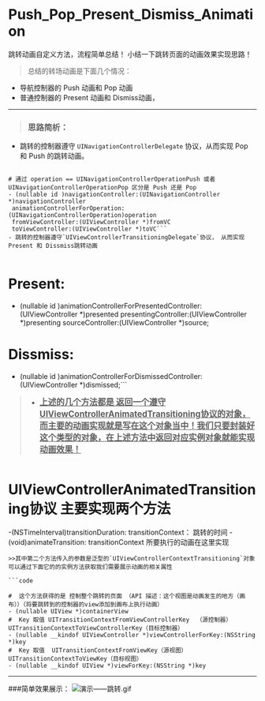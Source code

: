 # Push_Pop_Present_Dismiss_Animation
跳转动画自定义方法，流程简单总结！
小结一下跳转页面的动画效果实现思路！
> 总结的转场动画是下面几个情况：
- 导航控制器的 Push 动画和 Pop 动画
- 普通控制器的 Present 动画和 Dismiss动画，

-----
>  ### 思路简析：
- 跳转的控制器遵守 `UINavigationControllerDelegate`  协议，从而实现 Pop 和 Push 的跳转动画。

<code>
# 通过 operation == UINavigationControllerOperationPush 或者 UINavigationControllerOperationPop 区分是 Push 还是 Pop
- (nullable id <UIViewControllerAnimatedTransitioning>)navigationController:(UINavigationController *)navigationController
 animationControllerForOperation:(UINavigationControllerOperation)operation
 fromViewController:(UIViewController *)fromVC
 toViewController:(UIViewController *)toVC```
- 跳转的控制器遵守`UIViewControllerTransitioningDelegate`协议， 从而实现 Present 和 Dissmiss跳转动画</code>

>```code
# Present:
 - (nullable id <UIViewControllerAnimatedTransitioning>)animationControllerForPresentedController:(UIViewController *)presented presentingController:(UIViewController *)presenting sourceController:(UIViewController *)source;
# Dissmiss:
 - (nullable id <UIViewControllerAnimatedTransitioning>)animationControllerForDismissedController:(UIViewController *)dismissed;```

> - <big><u><b>上述的几个方法都是  返回一个遵守UIViewControllerAnimatedTransitioning协议的对象，而主要的动画实现就是写在这个对象当中！我们只要封装好这个类型的对象，在上述方法中返回对应实例对象就能实现动画效果！</big></u></b>

>```object
# UIViewControllerAnimatedTransitioning协议 主要实现两个方法
-(NSTimeInterval)transitionDuration: transitionContext： 跳转的时间
-(void)animateTransition: transitionContext 所要执行的动画在这里实现 
```
>>其中第二个方法传入的参数是泛型的`UIViewControllerContextTransitioning`对象
可以通过下面它的的实例方法获取我们需要展示动画的相关属性

```code

#  这个方法获得的是 控制整个跳转的页面 （API 描述：这个视图是动画发生的地方（画布））（将要跳转到的控制器的view添加到画布上执行动画）
- (nullable UIView *)containerView
#  Key 取值 UITransitionContextFromViewControllerKey  （源控制器）UITransitionContextToViewControllerKey（目标控制器）
- (nullable __kindof UIViewController *)viewControllerForKey:(NSString *)key
#  Key 取值  UITransitionContextFromViewKey（源视图）  UITransitionContextToViewKey（目标视图）
- (nullable __kindof UIView *)viewForKey:(NSString *)key

```


------
###简单效果展示：
![演示——跳转.gif](http://upload-images.jianshu.io/upload_images/1523603-841d6af2b7b0db2a.gif?imageMogr2/auto-orient/strip)
